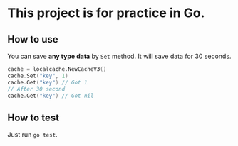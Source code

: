 # This project is for practice in Go.


## How to use

You can save **any type data** by `Set` method. It will save data for 30 seconds.

```go
cache = localcache.NewCacheV3()
cache.Set("key", 1)
cache.Get("key") // Got 1
// After 30 second
cache.Get("key") // Got nil
```

## How to test

Just run `go test`.
